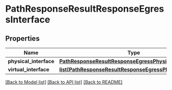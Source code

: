 # PathResponseResultResponseEgressInterface

## Properties
Name | Type | Description | Notes
------------ | ------------- | ------------- | -------------
**physical_interface** | [**PathResponseResultResponseEgressPhysicalInterface**](PathResponseResultResponseEgressPhysicalInterface.md) |  | [optional] 
**virtual_interface** | [**list[PathResponseResultResponseEgressPhysicalInterface]**](PathResponseResultResponseEgressPhysicalInterface.md) |  | [optional] 

[[Back to Model list]](../README.md#documentation-for-models) [[Back to API list]](../README.md#documentation-for-api-endpoints) [[Back to README]](../README.md)



